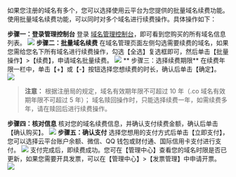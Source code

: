如果您注册的域名有多个，您可以选择使用云平台为您提供的批量域名续费功能。使用批量域名续费功能，可以同时对多个域名进行续费操作。具体操作如下：

**步骤一：登录管理控制台**
登录 [域名管理控制台](http://console.tce.fsphere.cn/domain/mydomain)，即可看到您购买的所有域名信息列表。
![](http://imgcache.tce.fsphere.cn/image/mc.qcloudimg.com/static/img/9911cce56febc8335e0f7c27f4f20212/image.png)
**步骤二：批量域名续费**
在域名管理页面左侧勾选需要续费的域名，如果您需给您名下所有域名进行续费操作，勾选【全选】复选框即可，然后单击【批量操作】>【续费】，申请域名批量续费。
![](http://imgcache.tce.fsphere.cn/image/mc.qcloudimg.com/static/img/92c5f0a6054966f625d0fd95857e7d43/image.png)
** 步骤三：选择续费期限**
在续费年限一栏中，单击【+】或【-】按钮选择您想续费的时长，确认后单击【确定】。
![](http://imgcache.tce.fsphere.cn/image/mc.qcloudimg.com/static/img/d5422ca7916308a060db61db90a80ece/image.png)
>**注意：**
>根据注册局的规定，域名有效期年限不可超过 10 年（.co 域名有效期年限不可超过 5 年）；
>域名赎回操作时，只能选择续费一年，如需续费多年，请在赎回后进行续费操作。

**步骤四：核对信息**
核对您的域名续费信息，并确认支付续费金额，确认后单击【确认购买】。
![](http://imgcache.tce.fsphere.cn/image/mc.qcloudimg.com/static/img/32accca635e6b9d7de2f7bbeca029189/image.png)
 **步骤五：确认支付**
选择您想用的支付方式后单击【立即支付】，您可以选择云平台账户余额、微信、QQ 钱包或财付通、国际信用卡支付进行支付。
![](http://imgcache.tce.fsphere.cn/image/mc.qcloudimg.com/static/img/6bc0368892769d8a0c85dd2189eaf489/image.png)
支付完成后，即续费成功。您可在【管理中心】查看您的域名时限是否已更新，如果您需要开具发票，可以在【管理中心】>【发票管理】中申请开票。
![](http://imgcache.tce.fsphere.cn/image/mc.qcloudimg.com/static/img/23d58f35fcff683f6501320c41c1a84d/image.png)

